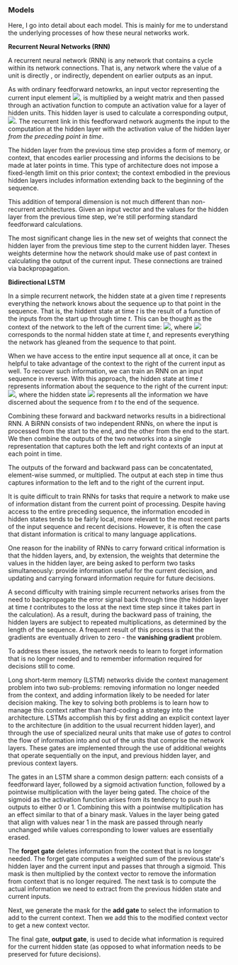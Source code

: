 ### Models

Here, I go into detail about each model. This is mainly for me to understand the underlying processes of how these neural networks work.

**Recurrent Neural Networks (RNN)**

A recurrent neural network (RNN) is any network that contains a cycle within its network connections. That is, any network where the value of a unit is directly , or indirectly, dependent on earlier outputs as an input.

As with ordinary feedforward netowrks, an input vector representing the current input element <img src="https://render.githubusercontent.com/render/math?math=x_t">, is multiplied by a weight matrix and then passed through an activation function to compute an activation value for a layer of hidden units. This hidden layer is used to calculate a corresponding output, <img src="https://render.githubusercontent.com/render/math?math=y_t">. The recurrent link in this feedforward network augments the input to the computation at the hidden layer with the activation value of the hidden layer *from the preceding point in time*.

The hidden layer from the previous time step provides a form of memory, or context, that encodes earlier processing and informs the decisions to be made at later points in time. This type of architecture does not impose a fixed-length limit on this prior context; the context embodied in the previous hidden layers includes information extending back to the beginning of the sequence.

This addition of temporal dimension is not much different than non-recurrent architectures. Given an input vector and the values for the hidden layer from the previous time step, we're still performing standard feedforward calculations. 

The most significant change lies in the new set of weights that connect the hidden layer from the previous time step to the current hidden layer. Theses weights determine how the network should make use of past context in calculating the output of the current input. These connections are trained via backpropagation.

**Bidirectional LSTM**

In a simple recurrent network, the hidden state at a given time *t* represents everything the network knows about the sequence up to that point in the sequence. That is, the hiddent state at time *t* is the result of a function of the inputs from the start up through time *t*. This can be thought as the context of the network to the left of the current time: <img src="https://render.githubusercontent.com/render/math?math=h_{t}^{f} = RNN_{forward}(x_{1}^{t})">, where <img src="https://render.githubusercontent.com/render/math?math=h_{t}^{f}"> corresponds to the normal hidden state at time *t*, and represents everything the network has gleaned from the sequence to that point.

When we have access to the entire input sequence all at once, it can be helpful to take advantage of the context to the right of the current input as well. To recover such information, we can train an RNN on an input sequence in reverse. With this approach, the hidden state at time *t* represents information about the sequence to the right of the current input: <img src="https://render.githubusercontent.com/render/math?math=h_{t}^{b} = RNN_{backward}(x_{t}^{n})">, where the hidden state <img src="https://render.githubusercontent.com/render/math?math=h_{t}^{b}"> represents all the information we have discerned about the sequence from *t* to the end of the sequence.

Combining these forward and backward networks results in a bidirectional RNN. A BiRNN consists of two independent RNNs, on where the input is processed from the start to the end, and the other from the end to the start. We then combine the outputs of the two networks into a single representation that captures both the left and right contexts of an input at each point in time.

The outputs of the forward and backward pass can be concatentated, element-wise summed, or multiplied. The output at each step in time thus captures information to the left and to the right of the current input.

It is quite difficult to train RNNs for tasks that require a network to make use of information distant from the current point of processing. Despite having access to the entire preceding sequence, the information encoded in hidden states tends to be fairly local, more relevant to the most recent parts of the input sequence and recent decisions. However, it is often the case that distant information is critical to many language applications. 

One reason for the inability of RNNs to carry forward critical information is that the hidden layers, and, by extension, the weights that determine the values in the hidden layer, are being asked to perform two tasks simultaneously: provide information useful for the current decision, and updating and carrying forward information require for future decisions.

A second difficulty with training simple recurrent networks arises from the need to backpropagate the error signal back through time (the hidden layer at time *t* contributes to the loss at the next time step since it takes part in the calculation). As a result, during the backward pass of training, the hidden layers are subject to repeated multiplications, as determined by the length of the sequence. A frequent result of this process is that the gradients are eventually driven to zero - the **vanishing gradient** problem.

To address these issues, the network needs to learn to forget information that is no longer needed and to remember information required for decisions still to come.

Long short-term memory (LSTM) networks divide the context management problem into two sub-problems: removing information no longer needed from the context, and adding information likely to be needed for later decision making. The key to solving both problems is to learn how to manage this context rather than hard-coding a strategy into the architecture. LSTMs accomplish this by first adding an explicit context layer to the architecture (in addition to the usual recurrent hidden layer), and through the use of specialized neural units that make use of *gates* to control the flow of information into and out of the units that comprise the network layers. These gates are implemented through the use of additional weights that operate sequentially on the input, and previous hidden layer, and previous context layers.

The gates in an LSTM share a common design pattern: each consists of a feedforward layer, followed by a sigmoid activation function, followed by a pointwise multiplication with the layer being gated. The choice of the sigmoid as the activation function arises from its tendency to push its outputs to either 0 or 1. Combining this with a pointwise multiplication has an effect similar to that of a binary mask. Values in the layer being gated that align with values near 1 in the mask are passed through nearly unchanged while values corresponding to lower values are essentially erased.

The **forget gate** deletes information from the context that is no longer needed. The forget gate computes a weighted sum of the previous state's hidden layer and the current input and passes that through a sigmoid. This mask is then multiplied by the context vector to remove the information from context that is no longer required. The next task is to compute the actual information we need to extract from the previous hidden state and current inputs.

Next, we generate the mask for the **add gate** to select the information to add to the current context. Then we add this to the modified context vector to get a new context vector.

The final gate, **output gate**, is used to decide what information is required for the current hidden state (as opposed to what information needs to be preserved for future decisions).
